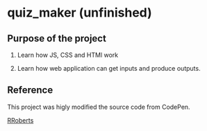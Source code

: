 # quiz_maker (unfinished)

## Purpose of the project

1. Learn how JS, CSS and HTMl work 

2. Learn how web application can get inputs and produce outputs. 


## Reference 

This project was higly modified the source code from CodePen. 

[RRoberts](https://codepen.io/RRoberts/pen/VPqYxv)
